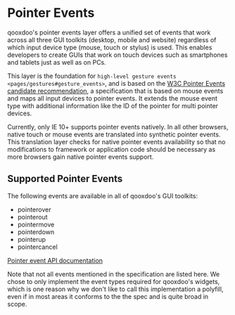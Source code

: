 # Pointer Events

qooxdoo's pointer events layer offers a unified set of events that work
across all three GUI toolkits (desktop, mobile and website) regardless
of which input device type (mouse, touch or stylus) is used. This
enables developers to create GUIs that work on touch devices such as
smartphones and tablets just as well as on PCs.

This layer is the foundation for `high-level gesture events
<pages/gestures#gesture_events>`, and is based on the [W3C Pointer
Events candidate recommendation](http://www.w3.org/TR/pointerevents/), a
specification that is based on mouse events and maps all input devices
to pointer events. It extends the mouse event type with additional
information like the ID of the pointer for multi pointer devices.

Currently, only IE 10+ supports pointer events natively. In all other
browsers, native touch or mouse events are translated into synthetic
pointer events. This translation layer checks for native pointer events
availability so that no modifications to framework or application code
should be necessary as more browsers gain native pointer events support.

## Supported Pointer Events

The following events are available in all of qooxdoo's GUI toolkits:

  - pointerover
  - pointerout
  - pointermove
  - pointerdown
  - pointerup
  - pointercancel

[Pointer event API
documentation](http://demo.qooxdoo.org/current/apiviewer/index.html#qx.event.type.Pointer)

Note that not all events mentioned in the specification are listed here.
We chose to only implement the event types required for qooxdoo's
widgets, which is one reason why we don't like to call this
implementation a polyfill, even if in most areas it conforms to the the
spec and is quite broad in scope.
